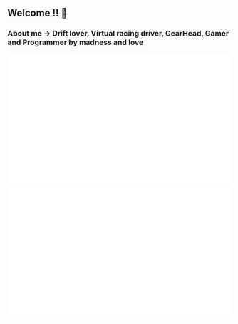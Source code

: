 ## Welcome !! :metal:

### About me -> Drift lover, Virtual racing driver, GearHead, Gamer and Programmer by madness and love

<a href="https://github.com/yaghomattos/github-stats">

![](https://github.com/yaghomattos/github-stats/blob/master/generated/overview.svg)
![](https://github.com/yaghomattos/github-stats/blob/master/generated/languages.svg)

</a>


<!--
![Top Langs](https://github-readme-stats.vercel.app/api/top-langs/?username=yaghomattos&layout=compact&theme=tokyonight)

![](https://github-readme-stats.vercel.app/api?username=yaghomattos&count_private=true&show_icons=true&theme=tokyonight)

**YaghoMattos/YaghoMattos** is a ✨ _special_ ✨ repository because its `README.md` (this file) appears on your GitHub profile.

Here are some ideas to get you started:

- 🔭 I’m currently working on ...
- 🌱 I’m currently learning ...
- 👯 I’m looking to collaborate on ...
- 🤔 I’m looking for help with ...
- 💬 Ask me about ...
- 📫 How to reach me: ...
- 😄 Pronouns: ...
- ⚡ Fun fact: ...
-->
